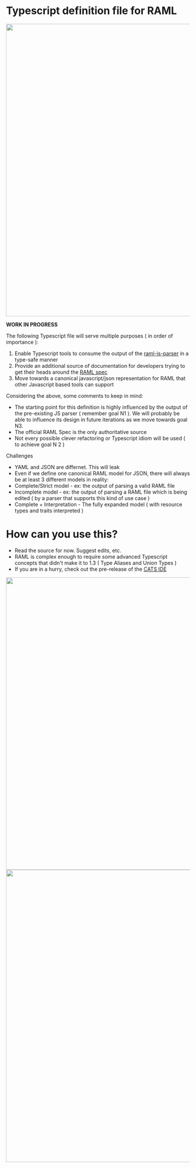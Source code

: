 # Typescript definition file for RAML

<img src="https://raw.githubusercontent.com/aldonline/raml-typescript/master/images/a.png" width="800"/>

**WORK IN PROGRESS**

The following Typescript file will serve multiple purposes ( in order of importance ):

1. Enable Typescript tools to consume the output of the [raml-js-parser](https://github.com/raml-org/raml-js-parser) in a type-safe manner
2. Provide an additional source of documentation for developers trying to get their heads around the [RAML spec](https://github.com/raml-org/raml-spec)
3. Move towards a canonical javascript/json representation for RAML that other Javascript based tools can support

Considering the above, some comments to keep in mind:

* The starting point for this definition is highly influenced by the output of the pre-existing JS parser ( remember goal N1 ). We will probably be able to influence its design in future iterations as we move towards goal N3.
* The official RAML Spec is the only authoritative source
* Not every possible clever refactoring or Typescript idiom will be used ( to achieve goal N 2 )

Challenges

* YAML and JSON are differnet. This will leak
* Even if we define one canonical RAML model for JSON, there will always be at least 3 different models in reality:
 * Complete/Strict model - ex: the output of parsing a valid RAML file
 * Incomplete model - ex: the output of parsing a RAML file which is being edited ( by a parser that supports this kind of use case )
 * Complete + Interpretation - The fully expanded model ( with resource types and traits interpreted )

# How can you use this?

* Read the source for now. Suggest edits, etc.
* RAML is complex enough to require some advanced Typescript concepts that didn't make it to 1.3 ( Type Aliases and Union Types )
 * If you are in a hurry, check out the pre-release of the [CATS IDE](https://github.com/jbaron/cats)
 
<img src="https://raw.githubusercontent.com/aldonline/raml-typescript/master/images/b.png" width="800"/>
<img src="https://raw.githubusercontent.com/aldonline/raml-typescript/master/images/c.png" width="800"/>
